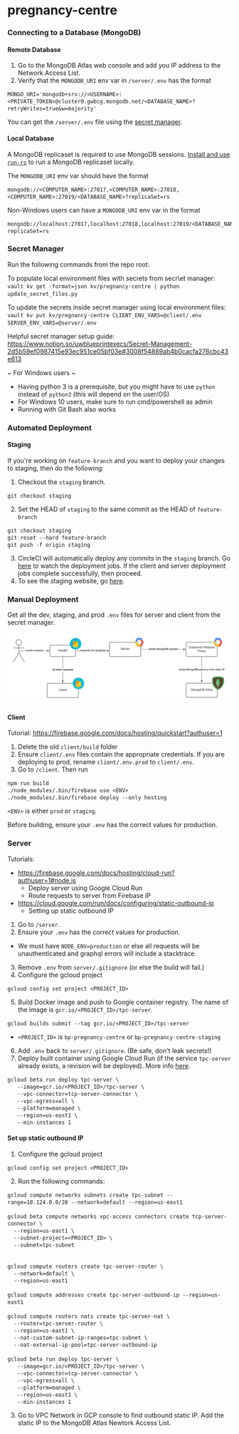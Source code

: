 # pregnancy-centre

### Connecting to a Database (MongoDB)
#### Remote Database
1. Go to the MongoDB Atlas web console and add you IP address to the Network Access List.
2. Verify that the `MONGODB_URI` env var in `/server/.env` has the format
```
MONGO_URI='mongodb+srv://<USERNAME>:<PRIVATE_TOKEN>@cluster0.gwbcg.mongodb.net/<DATABASE_NAME>?retryWrites=true&w=majority'
```

You can get the `/server/.env` file using the [secret manager](#secret-manager).

#### Local Database
A MongoDB replicaset is required to use MongoDB sessions. [Install and use `run-rs`](https://github.com/vkarpov15/run-rs#readme) to run a MongoDB replicaset locally.

The `MONGODB_URI` env var should have the format
```
mongodb://<COMPUTER_NAME>:27017,<COMPUTER_NAME>:27018,<COMPUTER_NAME>:27019/<DATABASE_NAME>?replicaSet=rs
```

Non-Windows users can have a `MONGODB_URI` env var in the format 
```
mongodb://localhost:27017,localhost:27018,localhost:27019/<DATABASE_NAME>?replicaSet=rs
```
### Secret Manager
Run the following commands from the repo root:

To populate local environment files with secrets from secr\et manager:
`vault kv get -format=json kv/pregnancy-centre | python update_secret_files.py`

To update the secrets inside secret manager using local environment files:
`vault kv put kv/pregnancy-centre CLIENT_ENV_VARS=@client/.env SERVER_ENV_VARS=@server/.env`

Helpful secret manager setup guide:
https://www.notion.so/uwblueprintexecs/Secret-Management-2d5b59ef0987415e93ec951ce05bf03e#3008f54889ab4b0cacfa276cbc43e613

~ For Windows users ~
- Having python 3 is a prerequisite, but you might have to use `python` instead of `python3` (this will depend on the user/OS)
- For Windows 10 users, make sure to run cmd/powershell as admin
- Running with Git Bash also works


### Automated Deployment

#### Staging

If you're working on `feature-branch` and you want to deploy your changes to staging, then do the following:

1. Checkout the `staging` branch.
```
git checkout staging
```
2. Set the HEAD of `staging` to the same commit as the HEAD of `feature-branch`
```
git checkout staging
git reset --hard feature-branch
git push -f origin staging
```
3. CircleCI will automatically deploy any commits in the `staging` branch. Go [here](https://app.circleci.com/pipelines/github/uwblueprint/pregnancy-centre?branch=staging) to watch the deployment jobs. If the client and server deployment jobs complete successfully, then proceed.
4. To see the staging website, go [here](https://bp-pregnancy-centre-staging.web.app/).


### Manual Deployment

Get all the dev, staging, and prod `.env` files for server and client from the secret manager.

![Diagram of deployment architecture](images/TPC-Deployment-Architecture.png)

#### Client
Tutorial: https://firebase.google.com/docs/hosting/quickstart?authuser=1

1. Delete the old `client/build` folder
2. Ensure `client/.env` files contain the appropriate credentials. If you are deploying to prod, rename `client/.env.prod` to `client/.env`.
3. Go to `/client`. Then run
```
npm run build
./node_modules/.bin/firebase use <ENV>
./node_modules/.bin/firebase deploy --only hosting
```


`<ENV>` is either `prod` or `staging`.

Before building, ensure your `.env` has the correct values for production.

### Server
Tutorials:
+ https://firebase.google.com/docs/hosting/cloud-run?authuser=1#node.js 
  + Deploy server using Google Cloud Run
  + Route requests to server from Firebase IP
+ https://cloud.google.com/run/docs/configuring/static-outbound-ip
  + Setting up static outbound IP

1. Go to `/server`.
2. Ensure your `.env` has the correct values for production.
  + We must have `NODE_ENV=production` or else all requests will be unauthenticated and graphql errors will include a stacktrace.
3. Remove `.env` from `server/.gitignore` (or else the build will fail.)
4. Configure the gcloud project
```
gcloud config set project <PROJECT_ID>
```
5. Build Docker image and push to Google container registry. The name of the image is `gcr.io/<PROJECT_ID>/tpc-server`. 
```
gcloud builds submit --tag gcr.io/<PROJECT_ID>/tpc-server
```
+ `<PROJECT_ID>` is `bp-pregnancy-centre` or `bp-pregnancy-centre-staging`
6. Add `.env` back to `server/.gitignore`. (Be safe, don't leak secrets!)
7. Deploy built container using Google Cloud Run (if the service `tpc-server` already exists, a revision will be deployed). More info [here](https://cloud.google.com/run/docs/deploying#revision).
```
gcloud beta run deploy tpc-server \
   --image=gcr.io/<PROJECT_ID>/tpc-server \
   --vpc-connector=tcp-server-connector \
   --vpc-egress=all \
   --platform=managed \
   --region=us-east1 \
   --min-instances 1
```

#### Set up static outbound IP

1. Configure the gcloud project
```
gcloud config set project <PROJECT_ID>
```
2. Run the following commands:
```
gcloud compute networks subnets create tpc-subnet --range=10.124.0.0/28 --network=default --region=us-east1

gcloud beta compute networks vpc-access connectors create tcp-server-connector \
  --region=us-east1 \
  --subnet-project=<PROJECT_ID> \
  --subnet=tpc-subnet


gcloud compute routers create tpc-server-router \
  --network=default \
  --region=us-east1

gcloud compute addresses create tpc-server-outbound-ip --region=us-east1

gcloud compute routers nats create tpc-server-nat \
  --router=tpc-server-router \
  --region=us-east1 \
  --nat-custom-subnet-ip-ranges=tpc-subnet \
  --nat-external-ip-pool=tpc-server-outbound-ip

gcloud beta run deploy tpc-server \
   --image=gcr.io/<PROJECT_ID>/tpc-server \
   --vpc-connector=tcp-server-connector \
   --vpc-egress=all \
   --platform=managed \
   --region=us-east1 \
   --min-instances 1
```
3. Go to VPC Network in GCP console to find outbound static IP. Add the static IP to the MongoDB Atlas Newtork Access List.
